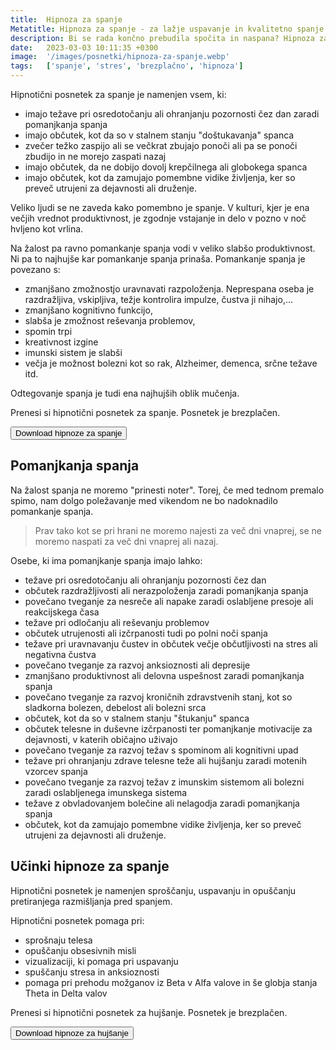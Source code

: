 ```yaml
---
title:  Hipnoza za spanje
Metatitle: Hipnoza za spanje - za lažje uspavanje in kvalitetno spanje
description: Bi se rada končno prebudila spočita in naspana? Hipnoza za spanje ti lahko zaspati in kvalitetno prespati celo noč. S hipnozo do boljšega spanca
date:   2023-03-03 10:11:35 +0300
image:  '/images/posnetki/hipnoza-za-spanje.webp'
tags:   ['spanje', 'stres', 'brezplačno', 'hipnoza']
---
```



Hipnotični posnetek za spanje je namenjen vsem, ki:

- imajo težave pri osredotočanju ali ohranjanju pozornosti čez dan zaradi pomanjkanja spanja
- imajo občutek, kot da so v stalnem stanju "doštukavanja" spanca
- zvečer težko zaspijo ali se večkrat zbujajo ponoči ali pa se ponoči zbudijo in ne morejo zaspati nazaj
- imajo občutek, da ne dobijo dovolj krepčilnega ali globokega spanca
- imajo občutek, kot da zamujajo pomembne vidike življenja, ker so preveč utrujeni za dejavnosti ali druženje.


Veliko ljudi se ne zaveda kako pomembno je spanje. V kulturi, kjer je ena večjih vrednot produktivnost, je zgodnje vstajanje in delo v pozno v noč hvljeno kot vrlina.

Na žalost pa ravno pomankanje spanja vodi v veliko slabšo produktivnost. Ni pa to najhujše kar pomankanje spanja prinaša. Pomankanje spanja je povezano s:
- zmanjšano zmožnostjo uravnavati razpoloženja. Neprespana oseba je razdražljiva, vskipljiva, težje kontrolira impulze, čustva ji nihajo,...
- zmanjšano kognitivno funkcijo, 
- slabša je zmožnost reševanja problemov, 
- spomin trpi
- kreativnost izgine
- imunski sistem je slabši
- večja je možnost bolezni kot so rak, Alzheimer, demenca, srčne težave itd.

Odtegovanje spanja je tudi ena najhujših oblik mučenja.


<div class="article_button">
<p>Prenesi si hipnotični posnetek za spanje. Posnetek je brezplačen.</p>
    <form class="form" action="https://preview.mailerlite.io/preview/14994/forms/81794604383340505" method="GET" target="_blank">
        <button class="button button--middle" type="submit">Download hipnoze za spanje<i class="ion ion-ios-paper-plane"></i></button>
    </form>
</div>


## Pomanjkanja spanja

Na žalost spanja ne moremo "prinesti noter". Torej, če med tednom premalo spimo, nam dolgo poležavanje med vikendom ne bo nadoknadilo pomankanje spanja. 

> Prav tako kot se pri hrani ne moremo najesti za več dni vnaprej, se ne moremo naspati za več dni vnaprej ali nazaj.

Osebe, ki ima pomanjkanje spanja imajo lahko:

- težave pri osredotočanju ali ohranjanju pozornosti čez dan
- občutek razdražljivosti ali nerazpoloženja zaradi pomanjkanja spanja
- povečano tveganje za nesreče ali napake zaradi oslabljene presoje ali reakcijskega časa
- težave pri odločanju ali reševanju problemov
- občutek utrujenosti ali izčrpanosti tudi po polni noči spanja
- težave pri uravnavanju čustev in občutek večje občutljivosti na stres ali negativna čustva
- povečano tveganje za razvoj anksioznosti ali depresije
- zmanjšano produktivnost ali delovna uspešnost zaradi pomanjkanja spanja
- povečano tveganje za razvoj kroničnih zdravstvenih stanj, kot so sladkorna bolezen, debelost ali bolezni srca
- občutek, kot da so v stalnem stanju "štukanju" spanca
- občutek telesne in duševne izčrpanosti ter pomanjkanje motivacije za dejavnosti, v katerih običajno uživajo
- povečano tveganje za razvoj težav s spominom ali kognitivni upad
- težave pri ohranjanju zdrave telesne teže ali hujšanju zaradi motenih vzorcev spanja
- povečano tveganje za razvoj težav z imunskim sistemom ali bolezni zaradi oslabljenega imunskega sistema
- težave z obvladovanjem bolečine ali nelagodja zaradi pomanjkanja spanja
- občutek, kot da zamujajo pomembne vidike življenja, ker so preveč utrujeni za dejavnosti ali druženje.

## Učinki hipnoze za spanje

Hipnotični posnetek je namenjen sproščanju, uspavanju in opuščanju pretiranjega razmišljanja pred spanjem.

Hipnotični posnetek pomaga pri:
- sprošnaju telesa
- opuščanju obsesivnih misli
- vizualizaciji, ki pomaga pri uspavanju
- spuščanju stresa in anksioznosti
- pomaga pri prehodu možganov iz Beta v Alfa valove in še globja stanja Theta in Delta valov




<div class="article_button">
<p>Prenesi si hipnotični posnetek za hujšanje. Posnetek je brezplačen.</p>
    <form class="form" action="https://preview.mailerlite.io/preview/14994/forms/81794604383340505" method="GET" target="_blank">
        <button class="button button--middle" type="submit">Download hipnoze za hujšanje<i class="ion ion-ios-paper-plane"></i></button>
    </form>
</div>




